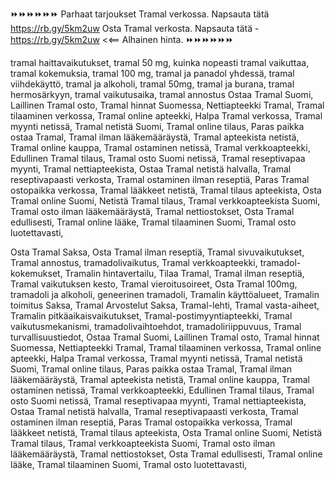 ⏩⏩⏩⏩⏩⏩
Parhaat tarjoukset Tramal verkossa. Napsauta tätä  https://rb.gy/5km2uw
Osta Tramal verkosta. Napsauta tätä -  https://rb.gy/5km2uw
<<== Alhainen hinta.
⏩⏩⏩⏩⏩⏩ 

tramal haittavaikutukset, tramal 50 mg, kuinka nopeasti tramal vaikuttaa, tramal kokemuksia, tramal 100 mg, tramal ja panadol yhdessä, tramal viihdekäyttö, tramal ja alkoholi, tramal 50mg, tramal ja burana, tramal hermosärkyyn, tramal vaikutusaika, tramal annostus
Ostaa Tramal Suomi, Laillinen Tramal osto, Tramal hinnat Suomessa, Nettiapteekki Tramal, Tramal tilaaminen verkossa, Tramal online apteekki, Halpa Tramal verkossa, Tramal myynti netissä, Tramal netistä Suomi, Tramal online tilaus, Paras paikka ostaa Tramal, Tramal ilman lääkemääräystä, Tramal apteekista netistä, Tramal online kauppa, Tramal ostaminen netissä, Tramal verkkoapteekki, Edullinen Tramal tilaus, Tramal osto Suomi netissä, Tramal reseptivapaa myynti, Tramal nettiapteekista, Ostaa Tramal netistä halvalla, Tramal reseptivapaasti verkosta, Tramal ostaminen ilman reseptiä, Paras Tramal ostopaikka verkossa, Tramal lääkkeet netistä, Tramal tilaus apteekista, Osta Tramal online Suomi, Netistä Tramal tilaus, Tramal verkkoapteekista Suomi, Tramal osto ilman lääkemääräystä, Tramal nettiostokset, Osta Tramal edullisesti, Tramal online lääke, Tramal tilaaminen Suomi, Tramal osto luotettavasti, 


Osta Tramal Saksa,
Osta Tramal ilman reseptiä,
Tramal sivuvaikutukset,
Tramal annostus,
tramadolivaikutus,
Tramal verkkoapteekki,
tramadol-kokemukset,
Tramalin hintavertailu,
Tilaa Tramal,
Tramal ilman reseptiä,
Tramal vaikutuksen kesto,
Tramal vieroitusoireet,
Osta Tramal 100mg,
tramadoli ja alkoholi,
geneerinen tramadoli,
Tramalin käyttöalueet,
Tramalin toimitus Saksa,
Tramal Arvostelut Saksa,
Tramal-lehti,
Tramal vasta-aiheet,
Tramalin pitkäaikaisvaikutukset,
Tramal-postimyyntiapteekki,
Tramal vaikutusmekanismi,
tramadolivaihtoehdot,
tramadoliriippuvuus,
Tramal turvallisuustiedot,
Ostaa Tramal Suomi, Laillinen Tramal osto, Tramal hinnat Suomessa, Nettiapteekki Tramal, Tramal tilaaminen verkossa, Tramal online apteekki, Halpa Tramal verkossa, Tramal myynti netissä, Tramal netistä Suomi, Tramal online tilaus, Paras paikka ostaa Tramal, Tramal ilman lääkemääräystä, Tramal apteekista netistä, Tramal online kauppa, Tramal ostaminen netissä, Tramal verkkoapteekki, Edullinen Tramal tilaus, Tramal osto Suomi netissä, Tramal reseptivapaa myynti, Tramal nettiapteekista, Ostaa Tramal netistä halvalla, Tramal reseptivapaasti verkosta, Tramal ostaminen ilman reseptiä, Paras Tramal ostopaikka verkossa, Tramal lääkkeet netistä, Tramal tilaus apteekista, Osta Tramal online Suomi, Netistä Tramal tilaus, Tramal verkkoapteekista Suomi, Tramal osto ilman lääkemääräystä, Tramal nettiostokset, Osta Tramal edullisesti, Tramal online lääke, Tramal tilaaminen Suomi, Tramal osto luotettavasti,
